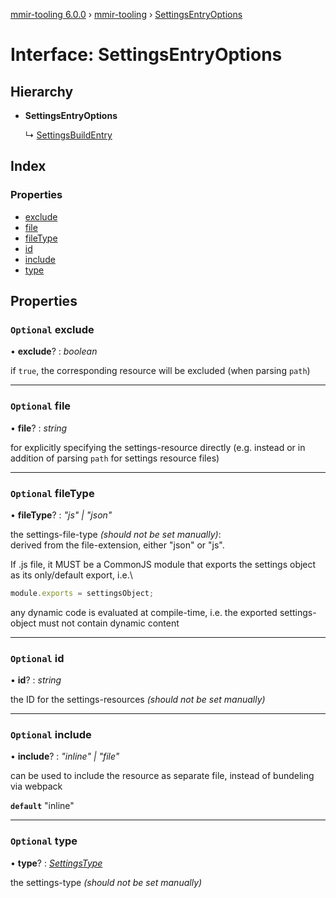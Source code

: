 [mmir-tooling 6.0.0](../README.md) › [mmir-tooling](../modules/mmir_tooling.md) › [SettingsEntryOptions](mmir_tooling.settingsentryoptions.md)

# Interface: SettingsEntryOptions

## Hierarchy

* **SettingsEntryOptions**

  ↳ [SettingsBuildEntry](mmir_tooling.settingsbuildentry.md)

## Index

### Properties

* [exclude](mmir_tooling.settingsentryoptions.md#optional-exclude)
* [file](mmir_tooling.settingsentryoptions.md#optional-file)
* [fileType](mmir_tooling.settingsentryoptions.md#optional-filetype)
* [id](mmir_tooling.settingsentryoptions.md#optional-id)
* [include](mmir_tooling.settingsentryoptions.md#optional-include)
* [type](mmir_tooling.settingsentryoptions.md#optional-type)

## Properties

### `Optional` exclude

• **exclude**? : *boolean*

if `true`, the corresponding resource will be excluded (when parsing `path`)

___

### `Optional` file

• **file**? : *string*

for explicitly specifying the settings-resource directly (e.g. instead or in addition of parsing `path` for settings resource files)

___

### `Optional` fileType

• **fileType**? : *"js" | "json"*

the settings-file-type _(should not be set manually)_:\
derived from the file-extension, either "json" or "js".

If .js file, it MUST be a CommonJS module that exports the settings object as its only/default export, i.e.\
```javascript
module.exports = settingsObject;
```
any dynamic code is evaluated at compile-time, i.e. the exported settings-object must not contain dynamic content

___

### `Optional` id

• **id**? : *string*

the ID for the settings-resources _(should not be set manually)_

___

### `Optional` include

• **include**? : *"inline" | "file"*

can be used to include the resource as separate file, instead of bundeling via webpack

**`default`** "inline"

___

### `Optional` type

• **type**? : *[SettingsType](../modules/mmir_tooling.md#settingstype)*

the settings-type _(should not be set manually)_
